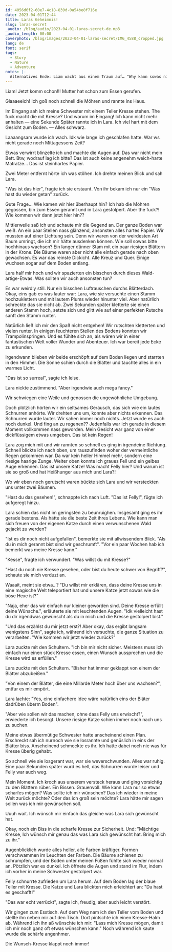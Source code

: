 ```yaml
---
id: 4056d6f2-60e7-4c18-839d-0a54be8f716e
date: 2023-04-01T12:44
title: Laras Geheimnis!
slug: laras-secret
_audio: /blog/audio/2023-04-01-laras-secret-de.mp3
_audio_length: 00:00
coverphoto: /blog/images/2023-04-01-laras-secret/IMG_4588_cropped.jpg
lang: de
font: serif
tags:
  - Story
  - Nature
  - Adventure
notes: |-
  Alternatives Ende: Liam wacht aus einem Traum auf… "Why kann sowas nicht endlich mal echt sein? Immer muss so ne Geschichte als Traum enttarnt werden. Hhhhrmmmnnnneee"
---
```


Liam! Jetzt komm schon!!!
Mutter hat schon zum Essen gerufen.

Glaaaeeich!
Ich goß noch schnell die Möhren und rannte ins Haus.

Im Eingang sah ich meine Schwester mit einem Teller Kresse stehen. The fuck macht die mit Kresse? Und warum im Eingang! Ich kann nicht mehr anhalten — eine Sekunde Später rannte ich in Lara.
Ich viel hart mit dem Gesicht zum Boden. — Alles schwarz.

Laaaangsam wurde ich wach. Idk wie lange ich geschlafen hatte.
War ws nicht gerade noch Mittagessens Zeit?

Etwas verwirrt blinzelte ich und machte die Augen auf.
Das war nicht mein Bett.
Btw, wodrauf lag ich bitte? Das ist auch keine angenehm weich-harte Matratze… Das ist steinhartes Papier.

Zwei Meter entfernt hörte ich was stöhen. Ich drehte meinen Blick und sah Lara.

"Was ist das hier", fragte ich sie erstaunt. Von ihr bekam ich nur ein "Was hast du wieder getan" zurück.

Gute Frage… Wie kamen wir hier überhaupt hin? Ich hab die Möhren gegossen, bin zum Essen gerannt und in Lara gestolpert.
Aber the fuck?! Wie kommen wir dann jetzt hier hin??

Mittlerweile saß ich und schaute mir die Gegend an. Der ganze Boden war weiß. An ein paar Stellen nass glänzend, ansonsten alles hartes Papier.
Wir mussten auf einer Lichtung sein. Denn wir waren von der weirdesten Art Baum umringt, die ich mir hätte ausdenken können. Wie soll sowas bitte hochhinaus wachsen?
Ein langer dünner Stam mit ein paar riesigen Blättern in der Krone. Die Bäume waren aber nicht alle einfach gerade nach oben gewachsen. Es war das reinste Dickicht. Alle Kreuz und Quer. Einige wuchsen sogar auf dem Boden entlang.

Lara half mir hoch und wir spazierten ein bisschen durch dieses Wald-artige-Etwas. Was sollten wir auch ansonsten tun?

Es war weirdly still. Nur ein bisschen Luftrauschen durchs Blätterdach.
Okay, eins gab es was lauter war: Lara, wie sie versuchte einen Stamm hochzuklettern und mit lautem Plums wieder hinunter viel. Aber natürlich schreckte das sie nicht ab. Zwei Sekunden später kletterte sie einen anderen Stamm hoch, setzte sich und glitt wie auf einer perfekten Rutsche sanft den Stamm runter.

Natürlich ließ ich mir den Spaß nicht entgehen! Wir rutschten kletterten und vielen runter. In einigen feuchteren Stellen des Bodens konnten wir Trampolinspringen. Und es fühlte sich an, als wären wir in einer fantastischen Welt voller Wunder und Abenteuer. Ich war bereit jede Ecke zu erkunden.

Irgendwann blieben wir beide erschöpft auf dem Boden liegen und starrten in den Himmel. Die Sonne schien durch die Blätter und tauchte alles in ein warmes Licht.

"Das ist so surreal", sagte ich leise.

Lara nickte zustimmend. "Aber irgendwie auch mega fancy."

Wir schwiegen eine Weile und genossen die ungewöhnliche Umgebung.

Doch plötzlich hörten wir ein seltsames Geräusch, das sich wie ein lautes Schnurren anhörte. Wir drehten uns um, konnte aber nichts erkennen. Das Schnurren wurde lauter. Wir sahen immer noch nichts. Jetzt wurde es auch noch dunkel. Und fing an zu regenen?? Jedenfalls war ich gerade in diesem Moment vollkommen nass geworden. Mein Gesicht war ganz von einer dickflüssigem etwas umgeben. Das ist kein Regen!

Lara zog mich mit und wir rannten so schnell es ging in irgendeine Richtung. Schnell blickte ich nach oben, um rauszufinden woher der vermeintliche Regen gekommen war. Da war kein heller Himmel mehr, sondern eine riesige haarige Zunge. Weiter oben konnte ich graues Fell und ein gelbes Auge erkennen. Das ist unsere Katze! Was macht Felly hier? Und warum ist sie so groß und hat Heißhunger aus mich und Lara?!

Wo wir eben noch gerutscht waren bückte sich Lara und wir versteckten uns unter zwei Bäumen.

"Hast du das gesehen!", schnappte ich nach Luft. "Das ist Felly!", fügte ich aufgeregt hinzu.

Lara schien das nicht im geringsten zu beunruighen. Insgesamt ging es ihr gerade bestens. Als hätte sie die beste Zeit ihres Lebens.
Wie kann man sich freuen von der eigenen Katze durch einen verwunschenen Wald gejackt zu werden?

"Ist es dir noch nicht aufgefallen", bemerkte sie mit allwissendem Blick. "Als du in mich gerannt bist sind wir geschrumft".
"Vor ein paar Wochen hab ich bemerkt was meine Kresse kann."

"Kesse", fragte ich verwundert. "Was willst du mit Kresse?"

"Hast du noch nie Kresse gesehen, oder bist du heute schwer von Begriff?", schaute sie mich verduzt an.

Waaait, meint sie etwa…? "Du willst mir erklären, dass deine Kresse uns in eine magische Welt teleportiert hat und unsere Katze jetzt sowas wie die böse Hexe ist?"

"Naja, eher das wir einfach nur kleiner geworden sind. Deine Kresse erfüllt deine Wünsche.", erläuterte sie mit leuchtenden Augen. "Idk vielleicht hast du dir irgendwas gewünscht als du in mich und die Kresse gestolpert bist."

"Und das erzählst du mir jetzt erst?! Aber okay, das ergibt langsam wenigstens Sinn", sagte ich, während ich versuchte, die ganze Situation zu verarbeiten. "Wie kommen wir jetzt wieder zurück?"

Lara zuckte mit den Schultern. "Ich bin mir nicht sicher. Meistens muss ich einfach nur einen stück Kresse essen, einen Wunsch aussprechen und die Kresse wird es erfüllen."

Lara zuckte mit den Schultern. "Bisher hat immer geklappt von einem der Blätter abzubeißen."

"Von einem der Blätter, die eine Millarde Meter hoch über uns wachsen?", entfur es mir empört.

Lara lachte: "Yes, eine einfachere Idee wäre natürlich eins der Bläter dadrüben überm Boden".

"Aber wie sollen wir das machen, ohne dass Felly uns erwischt?", erwiederte ich besorgt. Unsere riesige Katze schien immer noch nach uns zu suchen.

Meine etwas übermütige Schwester hatte anscheinend einen Plan.
Erschreckt sah ich nurnoch wie sie losrannte und genüslich in eins der Blätter biss. Anscheinend schmeckte es ihr. Ich hatte dabei noch nie was für Kresse überig gehabt.

So schnell wie sie losgerant war, war sie weverschwunden.
Alles war ruhig.
Eine paar Sekunden später wurd es hell, das Schnurren wurde leiser und Felly war auch weg.

Mein Moment.
Ich kroch aus unserem versteck heraus und ging vorsichtig zu den Blättern rüber.
Ein Bissen. Grauenvoll. Wie kann Lara nur so etwas scharfes mögen?
Was sollte ich mir wünschen? Das ich wieder in meine Welt zurück möchte? Oder das ich groß sein möchte? Lara hätte mir sagen sollen was ich mir gewünschen soll.

Uuuh wait. Ich wünsch mir einfach das gleiche was Lara sich gewünscht hat.

Okay, noch ein Biss in die scharfe Kresse zur Sicherheit. Und: "Mächtige Kresse, Ich wünsch mir genau das was Lara sich gewünscht hat. Bring mich zu ihr."

Augenblicklich wurde alles heller, alle Farben kräftiger. Formen verschwammen im Leuchten der Farben. Die Bäume schienen zu schrumpfen, und der Boden unter meinen Füßen fühlte sich wieder normal an. Pötzlich war es dunkel. Ich öffnete die Augen und stand im Flur, indem ich vorher in meine Schwester gestolpert war.

Felly schnurrte zufrieden um Lara herum. Auf dem Boden lag der blaue Teller mit Kresse.
Die Katze und Lara blickten mich erleichtert an: "Du hast es geschafft!"

"Das war echt verrückt", sagte ich, freudig, aber auch leicht verstört.

Wir gingen zum Esstisch. Auf dem Weg nam ich den Teller vom Boden und stellte ihn neben mir auf den Tisch. Dort pintschte ich einen Kresse-Halm ab. Während ich ihn aß wünschte ich mir: "Lass mich Kresse mögen, damit ich mir noch ganz oft etwas wünschen kann."
Noch während ich kaute wurde die schärfe angenhmer.

Die Wunsch-Kresse klappt noch immer!
